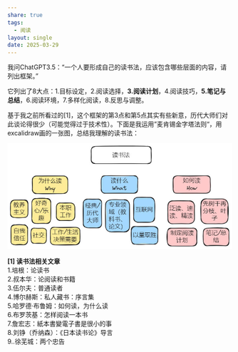 ```yaml
---
share: true
tags:
  - 阅读
layout: single
date: 2025-03-29
---
```

我问ChatGPT3.5：“一个人要形成自己的读书法，应该包含哪些层面的内容，请列出框架。”

它列出了8大点：1.目标设定，2.阅读选择，**3.阅读计划**，4.阅读技巧，**5.笔记与总结**，6.阅读环境，7.多样化阅读，8.反思与调整。

基于我之前所看过的[1]，这个框架的第3点和第5点其实有些新意，历代大师们对此谈论得很少（可能觉得过于技术性）。下面是我运用”麦肯锡金字塔法则“，用excalidraw画的一张图，总结我理解的读书法：

![个人读书法总结](/_posts/个人读书法总结.jpg)

**[1] 读书法相关文章**  
1.培根：论读书  
2.叔本华：论阅读和书籍  
3.伍尔夫：普通读者  
4.博尔赫斯：私人藏书：序言集  
5.哈罗德·布鲁姆：如何读，为什么读  
6.布罗茨基：怎样阅读一本书  
7.詹宏志：紙本書變電子書是很小的事  
8.刘铮（乔纳森）：《日本读书论》导言  
9..徐芜城：两个忠告​​​​

